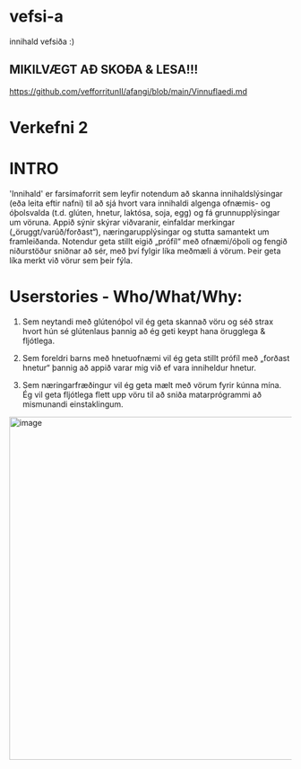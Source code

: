 # vefsi-a
innihald vefsiða :)

## MIKILVÆGT AÐ SKOÐA & LESA!!!
https://github.com/vefforritunII/afangi/blob/main/Vinnuflaedi.md

# Verkefni 2
# INTRO
'Innihald' er farsímaforrit sem leyfir notendum að skanna innihaldslýsingar (eða leita eftir nafni) til að sjá hvort vara innihaldi algenga ofnæmis- og óþolsvalda (t.d. glúten, hnetur, laktósa, soja, egg) og fá grunnupplýsingar um vöruna. Appið sýnir skýrar viðvaranir, einfaldar merkingar („öruggt/varúð/forðast“), næringarupplýsingar og stutta samantekt um framleiðanda. Notendur geta stillt eigið „prófíl“ með ofnæmi/óþoli og fengið niðurstöður sniðnar að sér, með því fylgir líka meðmæli á vörum. Þeir geta líka merkt við vörur sem þeir fýla.

# Userstories - Who/What/Why:

1. Sem neytandi með glútenóþol vil ég geta skannað vöru og séð strax hvort hún sé glútenlaus þannig að ég geti keypt hana örugglega & fljótlega.

2. Sem foreldri barns með hnetuofnæmi vil ég geta stillt prófíl með „forðast hnetur“ þannig að appið varar mig við ef vara inniheldur hnetur.

3. Sem næringarfræðingur vil ég geta mælt með vörum fyrir kúnna mína. Ég vil geta fljótlega flett upp vöru til að sniða matarprógrammi að mismunandi einstaklingum.


<img width="831" height="611" alt="image" src="https://github.com/user-attachments/assets/635b7df9-e377-421f-bd97-dd2e05eb843c" />
